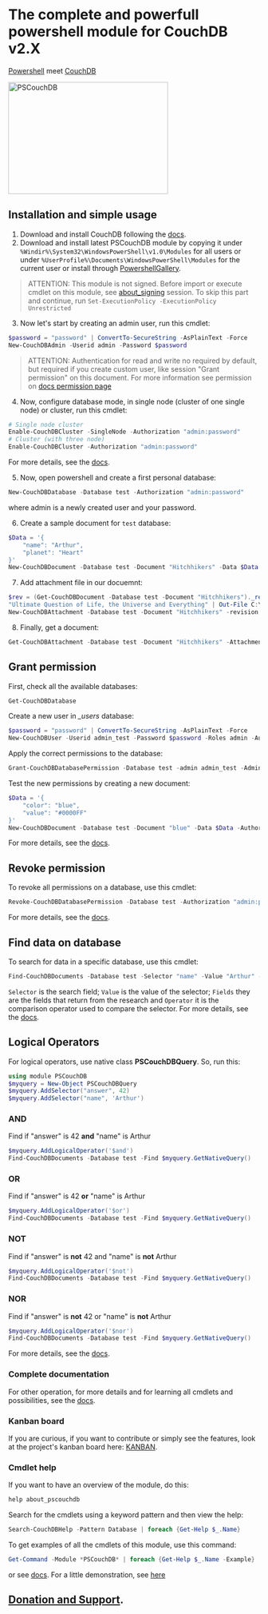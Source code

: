 # The complete and powerfull powershell module for CouchDB v2.X
[Powershell](https://github.com/PowerShell/PowerShell "Powershell source") meet [CouchDB](http://couchdb.apache.org/ "CouchDB site")

<img src="https://i.ibb.co/XWs40Sj/pscouchdb-logo.png" alt="PSCouchDB" title="PSCouchDB" width="320" height="224" />

## Installation and simple usage
1. Download and install CouchDB following the [docs](http://docs.couchdb.org/en/latest/install/index.html).
2. Download and install latest PSCouchDB module by copying it under `%Windir%\System32\WindowsPowerShell\v1.0\Modules` for all users or under `%UserProfile%\Documents\WindowsPowerShell\Modules` for the current user or install through [PowershellGallery](https://www.powershellgallery.com/packages/PSCouchDB).
> ATTENTION: This module is not signed. Before import or execute cmdlet on this module, see [about_signing](https://docs.microsoft.com/en-us/powershell/module/microsoft.powershell.core/about/about_signing) session. To skip this part and continue, run ```Set-ExecutionPolicy -ExecutionPolicy Unrestricted```
3. Now let's start by creating an admin user, run this cmdlet:
```powershell
$password = "password" | ConvertTo-SecureString -AsPlainText -Force
New-CouchDBAdmin -Userid admin -Password $password
```
> ATTENTION: Authentication for read and write no required by default, but required if you create custom user, like session "Grant permission" on this document. For more information see permission on [docs permission page](permission.html#admin-party)
4. Now, configure database mode, in single node (cluster of one single node) or cluster, run this cmdlet:
```powershell
# Single node cluster
Enable-CouchDBCluster -SingleNode -Authorization "admin:password"
# Cluster (with three node)
Enable-CouchDBCluster -Authorization "admin:password"
```
For more details, see the [docs](https://pscouchdb.readthedocs.io/en/latest/config.html).

5. Now, open powershell and create a first personal database:
```powershell
New-CouchDBDatabase -Database test -Authorization "admin:password"
```
where admin is a newly created user and your password.

6. Create a sample document for `test` database:
```powershell
$Data = '{
	"name": "Arthur",
	"planet": "Heart"
}'
New-CouchDBDocument -Database test -Document "Hitchhikers" -Data $Data -Authorization "admin:password"
```
7. Add attachment file in our docuemnt:
```powershell
$rev = (Get-CouchDBDocument -Database test -Document "Hitchhikers")._rev
"Ultimate Question of Life, the Universe and Everything" | Out-File C:\file.txt
New-CouchDBAttachment -Database test -Document "Hitchhikers" -revision $rev -Attachment C:\file.txt -Authorization "admin:password"
```
8. Finally, get a document:
```powershell
Get-CouchDBAttachment -Database test -Document "Hitchhikers" -Attachment file.txt
```

## Grant permission
First, check all the available databases:
```powershell
Get-CouchDBDatabase
```
Create a new user in *\_users* database:
```powershell
$password = "password" | ConvertTo-SecureString -AsPlainText -Force
New-CouchDBUser -Userid admin_test -Password $password -Roles admin -Authorization "admin:password"
```
Apply the correct permissions to the database:
```powershell
Grant-CouchDBDatabasePermission -Database test -admin admin_test -AdminRoles admin -Authorization "admin:password"
```
Test the new permissions by creating a new document:
```powershell
$Data = '{
	"color": "blue",
	"value": "#0000FF"
}'
New-CouchDBDocument -Database test -Document "blue" -Data $Data -Authorization "admin_test:passw0rd"
```
For more details, see the [docs](https://pscouchdb.readthedocs.io/en/latest/permission.html#limit-write-access).

## Revoke permission
To revoke all permissions on a database, use this cmdlet:
```powershell
Revoke-CouchDBDatabasePermission -Database test -Authorization "admin:password"
```
For more details, see the [docs](https://pscouchdb.readthedocs.io/en/latest/permission.html#revoke-database-permissions).

## Find data on database
To search for data in a specific database, use this cmdlet:
```powershell
Find-CouchDBDocuments -Database test -Selector "name" -Value "Arthur" -Fields _id,name,planet -Operator eq
```
`Selector` is the search field; `Value` is the value of the selector; `Fields` they are the fields that return from the research and `Operator` it is the comparison operator used to compare the selector.
For more details, see the [docs](https://pscouchdb.readthedocs.io/en/latest/documents.html#find-a-document).

## Logical Operators
For logical operators, use native class **PSCouchDBQuery**. So, run this:
```powershell
using module PSCouchDB
$myquery = New-Object PSCouchDBQuery
$myquery.AddSelector("answer", 42)
$myquery.AddSelector("name", 'Arthur')
```
### AND
Find if "answer" is 42 **and** "name" is Arthur
```powershell
$myquery.AddLogicalOperator('$and')
Find-CouchDBDocuments -Database test -Find $myquery.GetNativeQuery()
```
### OR
Find if "answer" is 42 **or** "name" is Arthur
```powershell
$myquery.AddLogicalOperator('$or')
Find-CouchDBDocuments -Database test -Find $myquery.GetNativeQuery()
```
### NOT
Find if "answer" is **not** 42 and "name" is **not** Arthur
```powershell
$myquery.AddLogicalOperator('$not')
Find-CouchDBDocuments -Database test -Find $myquery.GetNativeQuery()
```
### NOR
Find if "answer" is **not** 42 or "name" is **not** Arthur
```powershell
$myquery.AddLogicalOperator('$nor')
Find-CouchDBDocuments -Database test -Find $myquery.GetNativeQuery()
```

For more details, see the [docs](https://pscouchdb.readthedocs.io/en/latest/documents.html#logical-operators).

### Complete documentation
For other operation, for more details and for learning all cmdlets and possibilities, see the [docs](https://pscouchdb.readthedocs.io/en/latest/).

### Kanban board
If you are curious, if you want to contribute or simply see the features, look at the project's kanban board here: [KANBAN](https://tree.taiga.io/project/matteoguadrini-pscouchdb/kanban).

### Cmdlet help
If you want to have an overview of the module, do this:
```powershell
help about_pscouchdb
```
Search for the cmdlets using a keyword pattern and then view the help:
```powershell
Search-CouchDBHelp -Pattern Database | foreach {Get-Help $_.Name}
```
To get examples of all the cmdlets of this module, use this command:
```powershell
Get-Command -Module *PSCouchDB* | foreach {Get-Help $_.Name -Example}
```
or see [docs](https://pscouchdb.readthedocs.io/en/latest).
For a little demonstration, see [here](https://asciinema.org/a/232696)

## [Donation and Support](https://pscouchdb.readthedocs.io/en/latest/support.html).